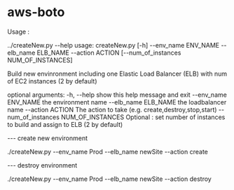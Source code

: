 # aws-boto
Usage : 

../createNew.py --help
usage: createNew.py [-h] --env_name ENV_NAME --elb_name ELB_NAME --action ACTION [--num_of_instances NUM_OF_INSTANCES]

Build new envinronment including one Elastic Load Balancer (ELB) with num of EC2 instances (2 by default)

optional arguments:
  -h, --help            show this help message and exit
  --env_name ENV_NAME   the environment name
  --elb_name ELB_NAME   the loadbalancer name
  --action ACTION       The action to take (e.g. create,destroy,stop,start)
  --num_of_instances NUM_OF_INSTANCES
                        Optional : set number of instances to build and assign to ELB (2 by default)

--- create new environment 

./createNew.py  --env_name Prod --elb_name newSite --action create

--- destroy environment 

./createNew.py  --env_name Prod --elb_name newSite --action destroy




